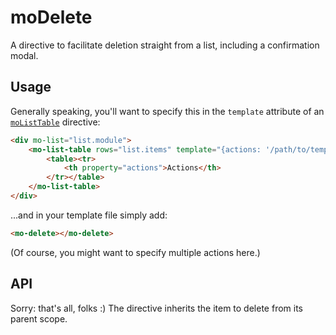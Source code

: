 # moDelete
A directive to facilitate deletion straight from a list, including a
confirmation modal.

## Usage
Generally speaking, you'll want to specify this in the `template` attribute of
an [`moListTable`](table.md) directive:

```html
<div mo-list="list.module">
    <mo-list-table rows="list.items" template="{actions: '/path/to/template.html'}">
        <table><tr>
            <th property="actions">Actions</th>
        </tr></table>
    </mo-list-table>
</div>
```

...and in your template file simply add:
```html
<mo-delete></mo-delete>
```

(Of course, you might want to specify multiple actions here.)

## API
Sorry: that's all, folks :) The directive inherits the item to delete from its
parent scope.

